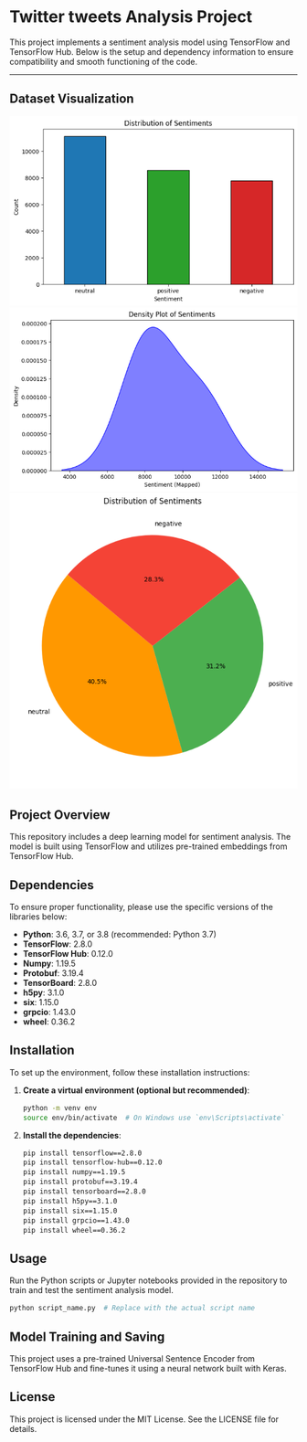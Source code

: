 # Twitter tweets Analysis Project

This project implements a sentiment analysis model using TensorFlow and TensorFlow Hub. Below is the setup and dependency information to ensure compatibility and smooth functioning of the code.

---

## Dataset Visualization
<img src="https://github.com/leovidith/TweetsAnalysis-Tensorflow/blob/main/images/bar%20graph.png" width="600">
<img src="https://github.com/leovidith/TweetsAnalysis-Tensorflow/blob/main/images/density%20plot.png" width="600">
<img src="https://github.com/leovidith/TweetsAnalysis-Tensorflow/blob/main/images/pie%20chart.png" width="600">


## Project Overview
This repository includes a deep learning model for sentiment analysis. The model is built using TensorFlow and utilizes pre-trained embeddings from TensorFlow Hub.

## Dependencies

To ensure proper functionality, please use the specific versions of the libraries below:

- **Python**: 3.6, 3.7, or 3.8 (recommended: Python 3.7)
- **TensorFlow**: 2.8.0
- **TensorFlow Hub**: 0.12.0
- **Numpy**: 1.19.5
- **Protobuf**: 3.19.4
- **TensorBoard**: 2.8.0
- **h5py**: 3.1.0
- **six**: 1.15.0
- **grpcio**: 1.43.0
- **wheel**: 0.36.2

## Installation

To set up the environment, follow these installation instructions:

1. **Create a virtual environment (optional but recommended)**:
    ```bash
    python -m venv env
    source env/bin/activate  # On Windows use `env\Scripts\activate`
    ```

2. **Install the dependencies**:
    ```bash
    pip install tensorflow==2.8.0
    pip install tensorflow-hub==0.12.0
    pip install numpy==1.19.5
    pip install protobuf==3.19.4
    pip install tensorboard==2.8.0
    pip install h5py==3.1.0
    pip install six==1.15.0
    pip install grpcio==1.43.0
    pip install wheel==0.36.2
    ```

## Usage

Run the Python scripts or Jupyter notebooks provided in the repository to train and test the sentiment analysis model.

```bash
python script_name.py  # Replace with the actual script name
```

## Model Training and Saving

This project uses a pre-trained Universal Sentence Encoder from TensorFlow Hub and fine-tunes it using a neural network built with Keras.

## License

This project is licensed under the MIT License. See the LICENSE file for details.
